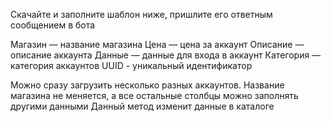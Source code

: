 Скачайте и заполните шаблон ниже, пришлите его ответным сообщением в бота

Магазин — название магазина
Цена — цена за аккаунт
Описание — описание аккаунта
Данные — данные для входа в аккаунт
Категория — категория аккаунтов
UUID - уникальный идентификатор

Можно сразу загрузить несколько разных аккаунтов. Название магазина не меняется, а все остальные столбцы можно заполнять другими данными
Данный метод изменит данные в каталоге